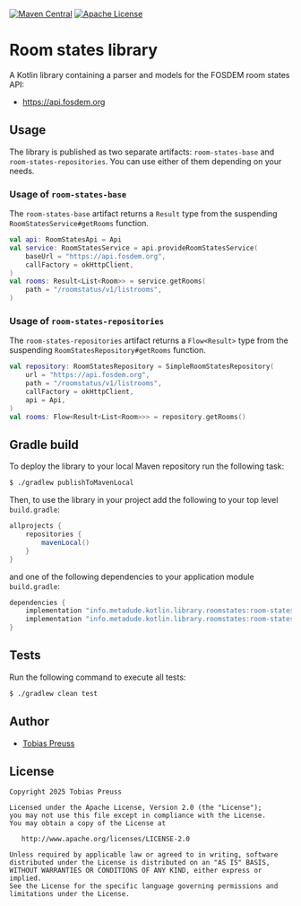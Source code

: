 [![Maven Central](https://maven-badges.herokuapp.com/maven-central/info.metadude.kotlin.library.roomstates/room-states-repositories/badge.svg)](https://maven-badges.herokuapp.com/maven-central/info.metadude.kotlin.library.roomstates/room-states-repositories) [![Apache License](http://img.shields.io/badge/license-Apache%20License%202.0-lightgrey.svg)](http://choosealicense.com/licenses/apache-2.0/)

# Room states library

A Kotlin library containing a parser and models for the FOSDEM room states API:

* https://api.fosdem.org


## Usage

The library is published as two separate artifacts: `room-states-base` and `room-states-repositories`.
You can use either of them depending on your needs.

### Usage of `room-states-base`

The `room-states-base` artifact returns a `Result` type
from the suspending `RoomStatesService#getRooms` function.

``` kotlin
val api: RoomStatesApi = Api
val service: RoomStatesService = api.provideRoomStatesService(
    baseUrl = "https://api.fosdem.org",
    callFactory = okHttpClient,
)
val rooms: Result<List<Room>> = service.getRooms(
    path = "/roomstatus/v1/listrooms",
)
```

### Usage of `room-states-repositories`

The `room-states-repositories` artifact returns a `Flow<Result>` type
from the suspending `RoomStatesRepository#getRooms` function.

``` kotlin
val repository: RoomStatesRepository = SimpleRoomStatesRepository(
    url = "https://api.fosdem.org",
    path = "/roomstatus/v1/listrooms",
    callFactory = okHttpClient,
    api = Api,
)
val rooms: Flow<Result<List<Room>>> = repository.getRooms()
```


## Gradle build

To deploy the library to your local Maven repository run the following task:

``` bash
$ ./gradlew publishToMavenLocal
```

Then, to use the library in your project add the following to
your top level `build.gradle`:

``` groovy
allprojects {
    repositories {
        mavenLocal()
    }
}
```

and one of the following dependencies to your application module `build.gradle`:


``` groovy
dependencies {
    implementation "info.metadude.kotlin.library.roomstates:room-states-base:$version"
    implementation "info.metadude.kotlin.library.roomstates:room-states-repositories:$version"
}
```


## Tests

Run the following command to execute all tests:

``` bash
$ ./gradlew clean test
```

## Author

* [Tobias Preuss][tobias-preuss]

## License

    Copyright 2025 Tobias Preuss

    Licensed under the Apache License, Version 2.0 (the "License");
    you may not use this file except in compliance with the License.
    You may obtain a copy of the License at

       http://www.apache.org/licenses/LICENSE-2.0

    Unless required by applicable law or agreed to in writing, software
    distributed under the License is distributed on an "AS IS" BASIS,
    WITHOUT WARRANTIES OR CONDITIONS OF ANY KIND, either express or implied.
    See the License for the specific language governing permissions and
    limitations under the License.


[tobias-preuss]: https://github.com/johnjohndoe
